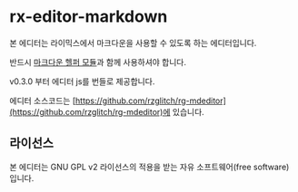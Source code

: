 # rx-editor-markdown

본 에디터는 라이믹스에서 마크다운을 사용할 수 있도록 하는 에디터입니다.

반드시 [마크다운 헬퍼 모듈](https://github.com/rzglitch/rx-module-markdown_helper)과 함께 사용하셔야 합니다.

v0.3.0 부터 에디터 js를 번들로 제공합니다.

에디터 소스코드는 [https://github.com/rzglitch/rg-mdeditor](https://github.com/rzglitch/rg-mdeditor)에 있습니다.

## 라이선스

본 에디터는 GNU GPL v2 라이선스의 적용을 받는 자유 소프트웨어(free software)입니다.
